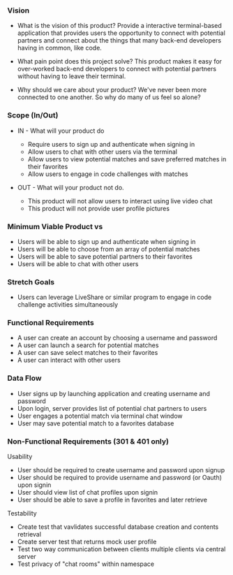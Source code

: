 ### Vision

- What is the vision of this product?
  Provide a interactive terminal-based application that provides users the opportunity to connect with potential partners and connect
  about the things that many back-end developers having in common, like code.

- What pain point does this project solve?
  This product makes it easy for over-worked back-end developers to connect with potential partners without having to leave their terminal.

- Why should we care about your product?
  We've never been more connected to one another. So why do many of us feel so alone?

### Scope (In/Out)

- IN - What will your product do

  - Require users to sign up and authenticate when signing in
  - Allow users to chat with other users via the terminal
  - Allow users to view potential matches and save preferred matches in their favorites
  - Allow users to engage in code challenges with matches

- OUT - What will your product not do.
  - This product will not allow users to interact using live video chat
  - This product will not provide user profile pictures

### Minimum Viable Product vs

- Users will be able to sign up and authenticate when signing in
- Users will be able to choose from an array of potential matches
- Users will be able to save potential partners to their favorites
- Users will be able to chat with other users

### Stretch Goals

- Users can leverage LiveShare or similar program to engage in code challenge activities simultaneously

### Functional Requirements

- A user can create an account by choosing a username and password
- A user can launch a search for potential matches
- A user can save select matches to their favorites
- A user can interact with other users

### Data Flow

- User signs up by launching application and creating username and password
- Upon login, server provides list of potential chat partners to users
- User engages a potential match via terminal chat window
- User may save potential match to a favorites database

### Non-Functional Requirements (301 & 401 only)

Usability

- User should be required to create username and password upon signup
- User should be required to provide username and password (or Oauth) upon signin
- User should view list of chat profiles upon signin
- User should be able to save a profile in favorites and later retrieve

Testability

- Create test that vavlidates successful database creation and contents retrieval
- Create server test that returns mock user profile
- Test two way communication between clients multiple clients via central server
- Test privacy of "chat rooms" within namespace
